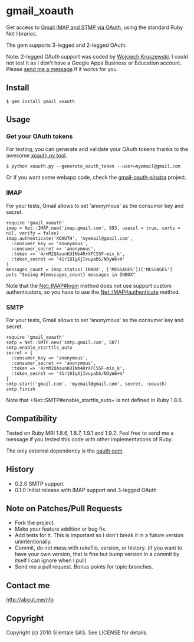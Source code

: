 # gmail_xoauth

Get access to [Gmail IMAP and STMP via OAuth](http://code.google.com/apis/gmail/oauth), using the standard Ruby Net libraries.

The gem supports 3-legged and 2-legged OAuth.

Note: 2-legged OAuth support was coded by [Wojciech Kruszewski](https://github.com/wojciech). I could not test it as I don't have a Google Apps Business or Education account. Please [send me a message](https://github.com/inbox/new/nfo) if it works for you.

## Install

    $ gem install gmail_xoauth

## Usage

### Get your OAuth tokens

For testing, you can generate and validate your OAuth tokens thanks to the awesome [xoauth.py tool](http://code.google.com/p/google-mail-xoauth-tools/wiki/XoauthDotPyRunThrough).

    $ python xoauth.py --generate_oauth_token --user=myemail@gmail.com

Or if you want some webapp code, check the [gmail-oauth-sinatra](https://github.com/nfo/gmail-oauth-sinatra) project.

### IMAP

For your tests, Gmail allows to set 'anonymous' as the consumer key and secret.

    require 'gmail_xoauth'
    imap = Net::IMAP.new('imap.gmail.com', 993, usessl = true, certs = nil, verify = false)
    imap.authenticate('XOAUTH', 'myemail@gmail.com',
      :consumer_key => 'anonymous',
      :consumer_secret => 'anonymous',
      :token => '4/nM2QAaunKUINb4RrXPC55F-mix_k',
      :token_secret => '41r18IyXjIvuyabS/NDyW6+m'
    )
    messages_count = imap.status('INBOX', ['MESSAGES'])['MESSAGES']
    puts "Seeing #{messages_count} messages in INBOX"

Note that the [Net::IMAP#login](http://www.ruby-doc.org/core/classes/Net/IMAP.html#M004191) method does not use support custom authenticators, so you have to use the [Net::IMAP#authenticate](http://www.ruby-doc.org/core/classes/Net/IMAP.html#M004190) method.

### SMTP

For your tests, Gmail allows to set 'anonymous' as the consumer key and secret.

    require 'gmail_xoauth'
    smtp = Net::SMTP.new('smtp.gmail.com', 587)
    smtp.enable_starttls_auto
    secret = {
      :consumer_key => 'anonymous',
      :consumer_secret => 'anonymous',
      :token => '4/nM2QAaunKUINb4RrXPC55F-mix_k',
      :token_secret => '41r18IyXjIvuyabS/NDyW6+m'
    }
    smtp.start('gmail.com', 'myemail@gmail.com', secret, :xoauth)
    smtp.finish

Note that +Net::SMTP#enable_starttls_auto+ is not defined in Ruby 1.8.6.

## Compatibility

Tested on Ruby MRI 1.8.6, 1.8.7, 1.9.1 and 1.9.2. Feel free to send me a message if you tested this code with other implementations of Ruby.

The only external dependency is the [oauth gem](http://rubygems.org/gems/oauth).

## History

* 0.2.0 SMTP support
* 0.1.0 Initial release with IMAP support and 3-legged OAuth

## Note on Patches/Pull Requests
 
* Fork the project.
* Make your feature addition or bug fix.
* Add tests for it. This is important so I don't break it in a
  future version unintentionally.
* Commit, do not mess with rakefile, version, or history.
  (if you want to have your own version, that is fine but bump version in a commit by itself I can ignore when I pull)
* Send me a pull request. Bonus points for topic branches.

## Contact me

http://about.me/nfo

## Copyright

Copyright (c) 2010 Silentale SAS. See LICENSE for details.

